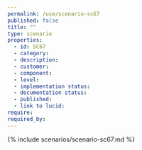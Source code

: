 ```yaml
---
permalink: /use/scenario-sc67
published: false
title: ""
type: scenario
properties:
  - id: SC67
  - category:
  - description:
  - customer:
  - component:
  - level:
  - implementation status:
  - documentation status:
  - published:
  - link to lucid:
require:
required_by:
---
```


{% include scenarios/scenario-sc67.md %}
